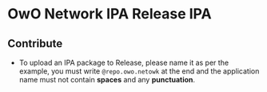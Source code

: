 # OwO Network IPA Release IPA

## Contribute
- To upload an IPA package to Release, please name it as per the example, you must write `@repo.owo.netowk` at the end and the application name must not contain **spaces** and any **punctuation**.

